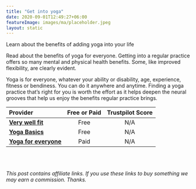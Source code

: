 ```yaml
---
title: "Get into yoga"
date: 2020-09-01T12:49:27+06:00
featureImage: images/ma/placeholder.jpeg
layout: static
---
```


Learn about the benefits of adding yoga into your life

Read about the benefits of yoga for everyone. Getting into a regular practice offers so many mental and physical health benefits. Some, like improved flexibility, are clearly evident.

Yoga is for everyone, whatever your ability or disability, age, experience, fitness or bendiness. You can do it anywhere and anytime. Finding a yoga practice that’s right for you is worth the effort as it helps deepen the neural grooves that help us enjoy the benefits regular practice brings.

| Provider      | Free or Paid  |  Trustpilot Score  |
| :-----------          | :--------------:      |  :--------------:         |
| [**Very well fit**](https://www.verywellfit.com/top-health-benefits-of-yoga-3566733) | Free | N/A
| [**Yoga Basics**](https://www.yogabasics.com/practice/yoga-for-beginners/#:~:text=After%20you%E2%80%99ve%20found%20a%20style%2C%20teacher%2C%20and%20yoga,study%20to%20learn%20more%20about%20yoga%20More%20items) | Free | N/A
| [**Yoga for everyone**](https://yogaforeveryone.tv/) | Paid | N/A
  

<br/><br/>

*This post contains affiliate links. If you use these links to buy something we may
earn a commission. Thanks.*






